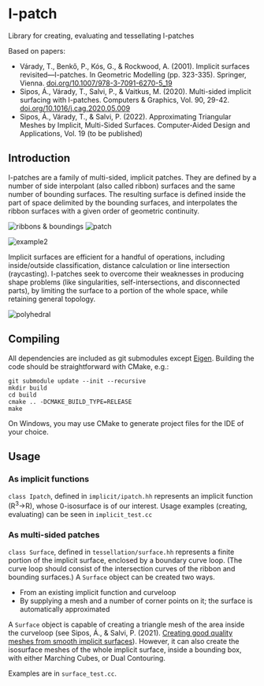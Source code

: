 # I-patch
Library for creating, evaluating and tessellating I-patches

Based on papers:
* Várady, T., Benkő, P., Kós, G., & Rockwood, A. (2001). Implicit surfaces revisited—I-patches. In Geometric Modelling (pp. 323-335). Springer, Vienna. [doi.org/10.1007/978-3-7091-6270-5_19](https://doi.org/10.1007/978-3-7091-6270-5_19)
* Sipos, Á., Várady, T., Salvi, P., & Vaitkus, M. (2020). Multi-sided implicit surfacing with I-patches. Computers & Graphics, Vol. 90, 29-42. [doi.org/10.1016/j.cag.2020.05.009](https://doi.org/10.1016/j.cag.2020.05.009)
* Sipos, Á., Várady, T., & Salvi, P. (2022). Approximating Triangular Meshes by Implicit, Multi-Sided Surfaces. Computer-Aided Design and Applications, Vol. 19 (to be published)

## Introduction

I-patches are a family of multi-sided, implicit patches. They are defined by a number of side interpolant (also called ribbon) surfaces and the same number of bounding surfaces. The resulting surface is defined inside the part of space delimited by the bounding surfaces, and interpolates the ribbon surfaces with a given order of geometric continuity.

![ribbons & boundings](https://user-images.githubusercontent.com/25045084/143282436-be45f597-1772-4237-947e-f107813148b9.png) ![patch](https://user-images.githubusercontent.com/25045084/143282437-99769ec2-5de5-47ce-8bd1-be1a58930e2a.png)

![example2](https://user-images.githubusercontent.com/25045084/143278556-9b6e08b5-25d4-4876-a7e0-7267d8808254.png)

Implicit surfaces are efficient for a handful of operations, including inside/outside classification, distance calculation or line intersection (raycasting). I-patches seek to overcome their weaknesses in producing shape problems (like singularities, self-intersections, and disconnected parts), by limiting the surface to a portion of the whole space, while retaining general topology.

![polyhedral](https://user-images.githubusercontent.com/25045084/143282432-222c2049-9e8e-4187-9bd1-995919359fdf.png)

## Compiling

All dependencies are included as git submodules except [Eigen](https://gitlab.com/libeigen/eigen). Building the code should be straightforward with CMake, e.g.:
```
git submodule update --init --recursive
mkdir build
cd build
cmake .. -DCMAKE_BUILD_TYPE=RELEASE
make
```

On Windows, you may use CMake to generate project files for the IDE of your choice.

## Usage

### As implicit functions

`class Ipatch`, defined in `implicit/ipatch.hh` represents an implicit function (R<sup>3</sup>→R), whose 0-isosurface is of our interest. Usage examples (creating, evaluating) can be seen in `implicit_test.cc`

### As multi-sided patches
`class Surface`, defined in `tessellation/surface.hh` represents a finite portion of the implicit surface, enclosed by a boundary curve loop. (The curve loop should consist of the intersection curves of the ribbon and bounding surfaces.) A `Surface` object can be created two ways.
* From an existing implicit function and curveloop
* By supplying a mesh and a number of corner points on it; the surface is automatically approximated

A `Surface` object is capable of creating a triangle mesh of the area inside the curveloop (see Sipos, Á., & Salvi, P. (2021). [Creating good quality meshes from smooth implicit surfaces](http://3dgeo.iit.bme.hu/papers/implicit/meshing.pdf)). However, it can also create the isosurface meshes of the whole implicit surface, inside a bounding box, with either Marching Cubes, or Dual Contouring.

Examples are in `surface_test.cc`.